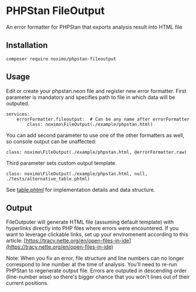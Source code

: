 # PHPStan FileOutput
An error formatter for PHPStan that exports analysis result into HTML file

## Installation
```
composer require noximo/phpstan-fileoutput
```

## Usage
Edit or create your phpstan.neon file and register new error formatter. 
First parameter is mandatory and specifies path to file in which data will be outputed.
```
services:
	errorFormatter.fileoutput:  # Can be any name after errorFormatter
		class: noximo\FileOutput(./example/phpstan.html) 
```

You can add second parameter to use one of the other formatters as well, so console output can be unaffected:
```
class: noximo\FileOutput(./example/phpstan.html, @errorFormatter.raw) 
```
Third parameter sets custom output template. 
```
class: noximo\FileOutput(./example/phpstan.html, null, ./tests/alternative_table.phtml) 
```
See [table.phtml](/src/table.phtml) for implementation details and data structure. 

## Output
FileOutputer will generate HTML file (assuming default template) with hyperlinks directly into PHP files where errors were encountered. If you want to leverage clickable links, set up your enviromenent according to this article: [https://tracy.nette.org/en/open-files-in-ide](https://tracy.nette.org/en/open-files-in-ide)

Note: When you fix an error, file structure and line numbers can no longer correspond to line number at the time of analysis. You'll need to re-run PHPStan to regenerate output file. Errors are outputed in descending order (line-number wise) so there's bigger chance that you won't lines out of their current positions. 
